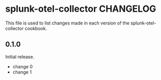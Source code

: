 # splunk-otel-collector CHANGELOG

This file is used to list changes made in each version of the splunk-otel-collector cookbook.

## 0.1.0

Initial release.

- change 0
- change 1
